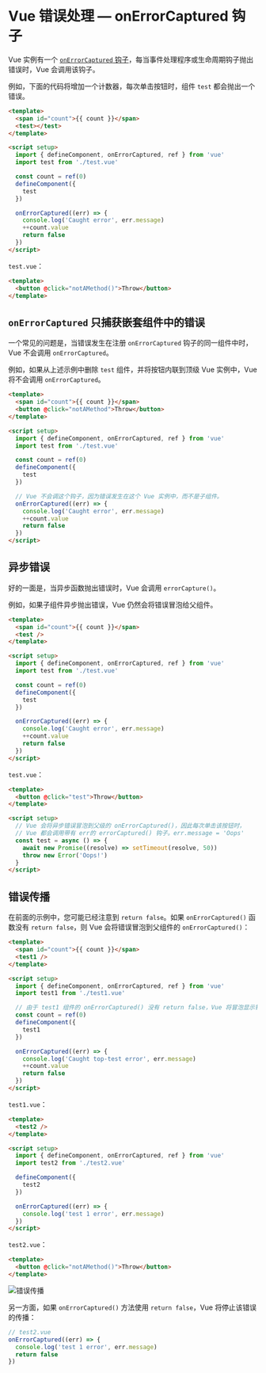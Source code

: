 # Vue 错误处理 — onErrorCaptured 钩子

Vue 实例有一个 [`onErrorCaptured` 钩子](https://vuejs.org/api/composition-api-lifecycle.html#onerrorcaptured)，每当事件处理程序或生命周期钩子抛出错误时，Vue 会调用该钩子。

例如，下面的代码将增加一个计数器，每次单击按钮时，组件 `test` 都会抛出一个错误。

```html
<template>
  <span id="count">{{ count }}</span>
  <test></test>
</template>

<script setup>
  import { defineComponent, onErrorCaptured, ref } from 'vue'
  import test from './test.vue'

  const count = ref(0)
  defineComponent({
    test
  })

  onErrorCaptured((err) => {
    console.log('Caught error', err.message)
    ++count.value
    return false
  })
</script>
```

`test.vue`：

```html
<template>
  <button @click="notAMethod()">Throw</button>
</template>
```

## `onErrorCaptured` 只捕获嵌套组件中的错误

一个常见的问题是，当错误发生在注册 `onErrorCaptured` 钩子的同一组件中时，Vue 不会调用 `onErrorCaptured`。

例如，如果从上述示例中删除 `test` 组件，并将按钮内联到顶级 Vue 实例中，Vue 将不会调用 `onErrorCaptured`。

```html
<template>
  <span id="count">{{ count }}</span>
  <button @click="notAMethod">Throw</button>
</template>

<script setup>
  import { defineComponent, onErrorCaptured, ref } from 'vue'
  import test from './test.vue'

  const count = ref(0)
  defineComponent({
    test
  })

  // Vue 不会调这个钩子，因为错误发生在这个 Vue 实例中，而不是子组件。
  onErrorCaptured((err) => {
    console.log('Caught error', err.message)
    ++count.value
    return false
  })
</script>
```

## 异步错误

好的一面是，当异步函数抛出错误时，Vue 会调用 `errorCapture()`。

例如，如果子组件异步抛出错误，Vue 仍然会将错误冒泡给父组件。

```html
<template>
  <span id="count">{{ count }}</span>
  <test />
</template>

<script setup>
  import { defineComponent, onErrorCaptured, ref } from 'vue'
  import test from './test.vue'

  const count = ref(0)
  defineComponent({
    test
  })

  onErrorCaptured((err) => {
    console.log('Caught error', err.message)
    ++count.value
    return false
  })
</script>
```

`test.vue`：

```html
<template>
  <button @click="test">Throw</button>
</template>

<script setup>
  // Vue 会将异步错误冒泡到父级的 onErrorCaptured()，因此每次单击该按钮时，
  // Vue 都会调用带有 err的 errorCaptured() 钩子。err.message = 'Oops'
  const test = async () => {
    await new Promise((resolve) => setTimeout(resolve, 50))
    throw new Error('Oops!')
  }
</script>
```

## 错误传播

在前面的示例中，您可能已经注意到 `return false`。如果 `onErrorCaptured()` 函数没有 `return false`，则 Vue 会将错误冒泡到父组件的 `onErrorCaptured()`：

```html
<template>
  <span id="count">{{ count }}</span>
  <test1 />
</template>

<script setup>
  import { defineComponent, onErrorCaptured, ref } from 'vue'
  import test1 from './test1.vue'

  // 由于 test1 组件的 onErrorCaptured() 没有 return false，Vue 将冒泡显示错误。
  const count = ref(0)
  defineComponent({
    test1
  })

  onErrorCaptured((err) => {
    console.log('Caught top-test error', err.message)
    ++count.value
    return false
  })
</script>
```

`test1.vue`：

```html
<template>
  <test2 />
</template>

<script setup>
  import { defineComponent, onErrorCaptured, ref } from 'vue'
  import test2 from './test2.vue'

  defineComponent({
    test2
  })

  onErrorCaptured((err) => {
    console.log('test 1 error', err.message)
  })
</script>
```

`test2.vue`：

```html
<template>
  <button @click="notAMethod()">Throw</button>
</template>
```

![错误传播](https://upload-images.jianshu.io/upload_images/18281896-6b893d29b97b1a74.png?imageMogr2/auto-orient/strip%7CimageView2/2/w/1240)

另一方面，如果 `onErrorCaptured()` 方法使用 `return false`，Vue 将停止该错误的传播：

```js
// test2.vue
onErrorCaptured((err) => {
  console.log('test 1 error', err.message)
  return false
})
```

